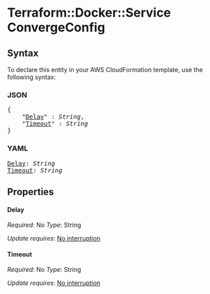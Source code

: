 # Terraform::Docker::Service ConvergeConfig

## Syntax

To declare this entity in your AWS CloudFormation template, use the following syntax:

### JSON

<pre>
{
    "<a href="#delay" title="Delay">Delay</a>" : <i>String</i>,
    "<a href="#timeout" title="Timeout">Timeout</a>" : <i>String</i>
}
</pre>

### YAML

<pre>
<a href="#delay" title="Delay">Delay</a>: <i>String</i>
<a href="#timeout" title="Timeout">Timeout</a>: <i>String</i>
</pre>

## Properties

#### Delay

_Required_: No
_Type_: String

_Update requires_: [No interruption](https://docs.aws.amazon.com/AWSCloudFormation/latest/UserGuide/using-cfn-updating-stacks-update-behaviors.html#update-no-interrupt)

#### Timeout

_Required_: No
_Type_: String

_Update requires_: [No interruption](https://docs.aws.amazon.com/AWSCloudFormation/latest/UserGuide/using-cfn-updating-stacks-update-behaviors.html#update-no-interrupt)

